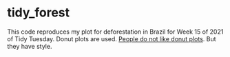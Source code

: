 # tidy_forest

This code reproduces my plot for deforestation in Brazil for Week 15 of 2021 of Tidy Tuesday.
Donut plots are used. [People do not like donut plots](https://www.linkedin.com/pulse/donut-charts-good-bad-ugly-miranda-li/). But they have style. 
